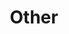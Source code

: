 ---
layout: other_top
title: Other
permalink: /other/
show-in-nav: true
nav-display-order: 6

attributes:
  - name: digital geometric Font
    file: /assets/fonts/DigitalgeometricBold-z8gPL.otf
    type: font
    css-font: titleFont
    img: ''
    link: https://www.fontspace.com/digital-geometric-font-f62002
    comment: An awesome looking font for site title.
  - name: Jekyll Avatar
    file: ''
    type: plugin
    css-font: ''
    img: ''
    link: https://github.com/jekyll/jekyll-avatar
    comment: Plugin to pull GitHub profile image.
  - name: Formspree
    file: ''
    type: service
    css-font: ''
    img: ''
    link: https://formspree.io/
    comment: Service which allows submitting forms in static websites like GitHub Pages.
  - name: "GitHub icon logo (Light Theme, 32px)"
    file: /assets/icons/GitHub-Mark-Light-32px.png
    type: icon
    css-font: ''
    img: /assets/icons/GitHub-Mark-Light-32px.png
    link: https://github.com/logos
    comment: GitHub icon logo used for social media links.
  - name: "Twitter icon logo (White colored)"
    file: "/assets/icons/2021 Twitter logo - white.png"
    type: icon
    css-font: ''
    img: "/assets/icons/2021 Twitter logo - white.png"
    link: https://about.twitter.com/en/who-we-are/brand-toolkit
    comment: Twitter icon logo used for social media links.
  - name: "Favicon"
    file: "/assets/icons/favicon-16x16.png"
    type: icon
    css-font: ''
    img: "/assets/icons/favicon-16x16.png"
    link: https://www.websiteplanet.com/webtools/favicon-generator/
    comment: A quick, easy, and good-looking favicon.
---